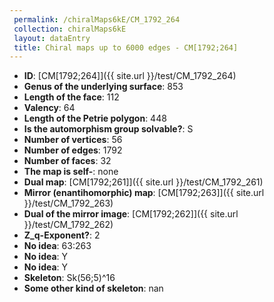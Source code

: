 ```yaml
--- 
 permalink: /chiralMaps6kE/CM_1792_264 
 collection: chiralMaps6kE
 layout: dataEntry
 title: Chiral maps up to 6000 edges - CM[1792;264]
---
```


- **ID**: [CM[1792;264]]({{ site.url }}/test/CM_1792_264)
- **Genus of the underlying surface**: 853
- **Length of the face**: 112
- **Valency**: 64
- **Length of the Petrie polygon**: 448
- **Is the automorphism group solvable?**: S
- **Number of vertices**: 56
- **Number of edges**: 1792
- **Number of faces**: 32
- **The map is self-**: none
- **Dual map**: [CM[1792;261]]({{ site.url }}/test/CM_1792_261)
- **Mirror (enantihomorphic) map**: [CM[1792;263]]({{ site.url }}/test/CM_1792_263)
- **Dual of the mirror image**: [CM[1792;262]]({{ site.url }}/test/CM_1792_262)
- **Z_q-Exponent?**: 2
- **No idea**:  63:263
- **No idea**: Y
- **No idea**: Y
- **Skeleton**: Sk(56;5)^16
- **Some other kind of skeleton**: nan
